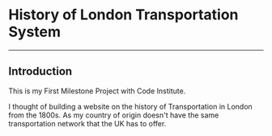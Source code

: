 # History of London Transportation System

---

## Introduction

This is my First Milestone Project with Code Institute.

I thought of building a website on the history of Transportation in London from the 1800s. As my country of origin 
doesn't have the same transportation network that the UK has to offer.